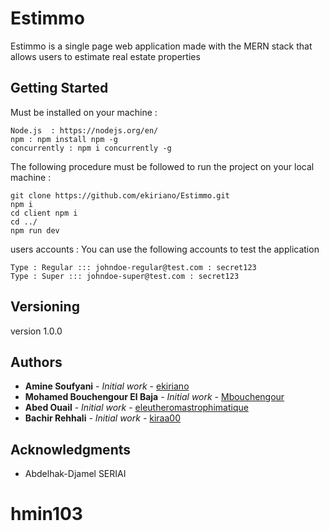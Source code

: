 # Estimmo
Estimmo  is a single page web application made with the MERN stack that allows users to estimate real estate properties

## Getting Started

Must be installed on your machine : 

```
Node.js  : https://nodejs.org/en/
npm : npm install npm -g
concurrently : npm i concurrently -g
```
The following procedure must be followed to run the project on your local machine : 
```
git clone https://github.com/ekiriano/Estimmo.git
npm i 
cd client npm i 
cd ../
npm run dev 
```
users accounts : 
You can use the following accounts to test the application
```
Type : Regular ::: johndoe-regular@test.com : secret123
Type : Super ::: johndoe-super@test.com : secret123
```

## Versioning

version 1.0.0

## Authors

* **Amine Soufyani** - *Initial work* - [ekiriano](https://github.com/ekiriano)
* **Mohamed Bouchengour El Baja** - *Initial work* - [Mbouchengour](https://github.com/Mbouchengour)
* **Abed Ouail** - *Initial work* - [eleutheromastrophimatique](https://github.com/eleutheromastrophimatique)
* **Bachir Rehhali** - *Initial work* - [kiraa00](https://github.com/kiraa00)

## Acknowledgments

* Abdelhak-Djamel SERIAI

# hmin103
